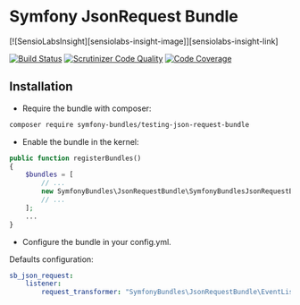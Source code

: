 Symfony JsonRequest Bundle
==========================

[![SensioLabsInsight][sensiolabs-insight-image]][sensiolabs-insight-link]

[![Build Status][testing-image]][testing-link]
[![Scrutinizer Code Quality][scrutinizer-code-quality-image]][scrutinizer-code-quality-link]
[![Code Coverage][code-coverage-image]][code-coverage-link]

Installation
------------
* Require the bundle with composer:

``` bash
composer require symfony-bundles/testing-json-request-bundle
```

* Enable the bundle in the kernel:

``` php
public function registerBundles()
{
    $bundles = [
        // ...
        new SymfonyBundles\JsonRequestBundle\SymfonyBundlesJsonRequestBundle(),
        // ...
    ];
    ...
}
```

* Configure the bundle in your config.yml.

Defaults configuration:
``` yml
sb_json_request:
    listener:
        request_transformer: "SymfonyBundles\JsonRequestBundle\EventListener\RequestTransformerListener"
```

[testing-link]: https://travis-ci.org/symfony-bundles/testing-json-request-bundle
[testing-image]: https://travis-ci.org/symfony-bundles/testing-json-request-bundle.svg?branch=master
[code-coverage-link]: https://scrutinizer-ci.com/g/symfony-bundles/testing-json-request-bundle/?branch=master
[code-coverage-image]: https://scrutinizer-ci.com/g/symfony-bundles/testing-json-request-bundle/badges/coverage.png?b=master
[scrutinizer-code-quality-link]: https://scrutinizer-ci.com/g/symfony-bundles/testing-json-request-bundle/?branch=master
[scrutinizer-code-quality-image]: https://scrutinizer-ci.com/g/symfony-bundles/testing-json-request-bundle/badges/quality-score.png?b=master
